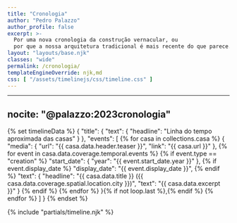 ```yaml
---
title: "Cronologia"
author: "Pedro Palazzo"
author_profile: false
excerpt: >-
  Por uma nova cronologia da construção vernacular, ou
  por que a nossa arquitetura tradicional é mais recente do que parece.
layout: "layouts/base.njk"
classes: "wide"
permalink: /cronologia/
templateEngineOverride: njk,md
css: [ "/assets/timelinejs/css/timeline.css" ]
---
```


---
nocite: "@palazzo:2023cronologia"
---

{% set timelineData %}
{
  "title": {
    "text": {
      "headline": "Linha do tempo aproximada das casas"
    }
  },
  "events": [
  {% for casa in collections.casa %}
    {
      "media": {
        "url": "{{ casa.data.header.teaser }}",
        "link": "{{ casa.url }}"
      },
    {% for event in casa.data.coverage.temporal.events %}
      {% if event.type == "creation" %}
          "start_date": {
            "year": "{{ event.start_date.year }}"
          },
          {% if event.display_date %}
          "display_date": "{{ event.display_date }}",
          {% endif %}
          "text": {
            "headline": "{{ casa.data.title }} ({{ casa.data.coverage.spatial.location.city }})",
            "text": "{{ casa.data.excerpt }}"
          }
      {% endif %}
    {% endfor %}
    }{% if not loop.last %},{% endif %}
  {% endfor %}
  ]
}
{% endset %}
<div class="w-100">
{% include "partials/timeline.njk" %}
</div>
